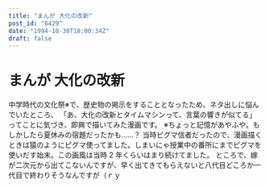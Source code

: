 ```yaml
---
title: "まんが 大化の改新"
post_id: "6429"
date: "1994-10-30T18:00:34Z"
draft: false
---
```


# まんが 大化の改新

中学時代の文化祭※で、歴史物の掲示をすることとなったため、ネタ出しに悩んでいたところ、 「あ、大化の改新とタイムマシンって、言葉の響きが似てる」 ってことに気づき、即興で描いてみた漫画です。 ※ちょっと記憶があやふや。もしかしたら夏休みの宿題だったかも……？  当時ピグマ信者だったので、漫画描くときは猿のようにピグマ使ってました。しまいにゃ授業中の番所にまでピグマを使いだす始末。この画風は当時 2 年くらいはまり続けてました。 ところで、嫁が二次元から出てこないんですが、早く出てきてもらえないと八代目どころか一代目で終わりそうなんですが（ｒｙ
